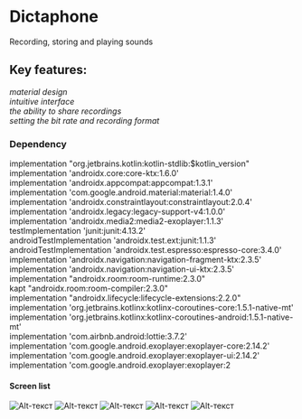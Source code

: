 # Dictaphone
Recording, storing and playing sounds
## Key features:
_material design_    
_intuitive interface_  
_the ability to share recordings_  
_setting the bit rate and recording format_    
### Dependency
implementation "org.jetbrains.kotlin:kotlin-stdlib:$kotlin_version"  
    implementation 'androidx.core:core-ktx:1.6.0'  
    implementation 'androidx.appcompat:appcompat:1.3.1'  
    implementation 'com.google.android.material:material:1.4.0'  
    implementation 'androidx.constraintlayout:constraintlayout:2.0.4'  
    implementation 'androidx.legacy:legacy-support-v4:1.0.0'  
    implementation 'androidx.media2:media2-exoplayer:1.1.3'  
    testImplementation 'junit:junit:4.13.2'  
    androidTestImplementation 'androidx.test.ext:junit:1.1.3'  
    androidTestImplementation 'androidx.test.espresso:espresso-core:3.4.0'  
    implementation 'androidx.navigation:navigation-fragment-ktx:2.3.5'  
    implementation 'androidx.navigation:navigation-ui-ktx:2.3.5'  
    implementation "androidx.room:room-runtime:2.3.0"  
    kapt "androidx.room:room-compiler:2.3.0"  
    implementation "androidx.lifecycle:lifecycle-extensions:2.2.0"  
    implementation 'org.jetbrains.kotlinx:kotlinx-coroutines-core:1.5.1-native-mt'  
    implementation 'org.jetbrains.kotlinx:kotlinx-coroutines-android:1.5.1-native-mt'  
    implementation 'com.airbnb.android:lottie:3.7.2'  
    implementation 'com.google.android.exoplayer:exoplayer-core:2.14.2'  
    implementation 'com.google.android.exoplayer:exoplayer-ui:2.14.2'  
    implementation 'com.google.android.exoplayer:exoplayer:2
#### Screen list
![Alt-текст](https://user-images.githubusercontent.com/62378496/127443897-27aa5713-7a06-4ffd-9e42-f6f0e96c405e.jpg)
![Alt-текст](https://user-images.githubusercontent.com/62378496/127445508-ae2e3f97-10ce-43fa-8600-c712c9d4ae95.jpg)
![Alt-текст](https://user-images.githubusercontent.com/62378496/127443904-223b381b-5abe-427f-8249-50a3492a5114.jpg)
![Alt-текст](https://user-images.githubusercontent.com/62378496/127443905-4f051296-95dd-433f-a981-da4ef4868341.jpg)
![Alt-текст](https://user-images.githubusercontent.com/62378496/127443908-62b9cc63-f0e1-4887-a683-0e8e427d4e9a.jpg)


